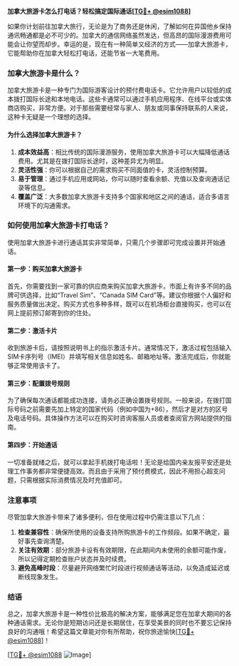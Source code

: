 **加拿大旅游卡怎么打电话？轻松搞定国际通话[[TG💪+ @esim1088](https://t.me/s/esim1088)]**

如果你计划前往加拿大旅行，无论是为了商务还是休闲，了解如何在异国他乡保持通讯畅通都是必不可少的。加拿大的通信网络虽然发达，但高昂的国际漫游费用可能会让你望而却步。幸运的是，现在有一种简单又经济的方式——加拿大旅游卡，它能帮助你在加拿大轻松打电话，还能节省一大笔费用。

### 加拿大旅游卡是什么？

加拿大旅游卡是一种专门为国际游客设计的预付费电话卡。它允许用户以较低的成本拨打国际长途和本地电话。这些卡通常可以通过手机应用程序、在线平台或实体商店购买，非常方便。对于那些需要经常与家人、朋友或同事保持联系的人来说，这种卡无疑是一个理想的选择。

#### 为什么选择加拿大旅游卡？

1. **成本效益高**：相比传统的国际漫游服务，使用加拿大旅游卡可以大幅降低通话费用。尤其是在拨打国际长途时，这种差异尤为明显。
2. **灵活性强**：你可以根据自己的需求购买不同面值的卡，灵活控制预算。
3. **易于管理**：通过手机应用或网站，你可以随时查看余额、充值以及查询通话记录等信息。
4. **覆盖广泛**：大多数加拿大旅游卡支持多个国家和地区之间的通话，适合多语言环境下的沟通需求。

### 如何使用加拿大旅游卡打电话？

使用加拿大旅游卡进行通话其实非常简单，只需几个步骤即可完成设置并开始通话。

#### 第一步：购买加拿大旅游卡

首先，你需要找到一家可靠的供应商来购买加拿大旅游卡。市面上有许多不同的品牌可供选择，比如“Travel Sim”、“Canada SIM Card”等。建议你根据个人偏好和服务质量做出决定。购买方式也多种多样，既可以在机场柜台直接购买，也可以在网上提前预订邮寄到你的住处。

#### 第二步：激活卡片

收到旅游卡后，请按照说明书上的指示激活卡片。通常情况下，激活过程包括输入SIM卡序列号（IMEI）并填写相关信息如姓名、邮箱地址等。激活完成后，你就能够正常使用该卡了。

#### 第三步：配置拨号规则

为了确保每次通话都能成功连接，请务必正确设置拨号规则。一般来说，在拨打国际号码之前需要先加上特定的国家代码（例如中国为+86），然后才是对方的区号及电话号码。具体操作方法可以在购买时咨询客服人员或者查阅官方网站提供的指南。

#### 第四步：开始通话

一切准备就绪之后，就可以拿起手机拨打电话啦！无论是给国内亲友报平安还是处理工作事务都非常便捷高效。而且由于采用了预付费模式，因此不用担心超支问题，只需根据实际消费情况及时充值即可。

### 注意事项

尽管加拿大旅游卡带来了诸多便利，但在使用过程中仍需注意以下几点：

1. **检查兼容性**：确保所使用的设备支持所购旅游卡的工作频段。如果不确定，最好事先查询清楚。
2. **关注有效期**：部分旅游卡设有有效期限，在此期间内未使用的余额可能作废，所以记得定期检查账户状态并及时续费。
3. **避免高峰时段**：尽量避开网络繁忙时段进行视频通话等活动，以免造成延迟或断线现象发生。

### 结语

总之，加拿大旅游卡是一种性价比极高的解决方案，能够满足您在加拿大期间的各种通话需求。无论你是短期访问还是长期居住，在享受美景的同时也不要忘记保持良好的沟通哦！希望这篇文章能对你有所帮助，祝你旅途愉快[[TG💪+ @esim1088](https://t.me/s/esim1088)]！

[[TG💪+ @esim1088](https://t.me/s/esim1088) ![Image](https://i.postimg.cc/4NQfJmqS/Snipaste-2025-05-13-00-14-12.png)]